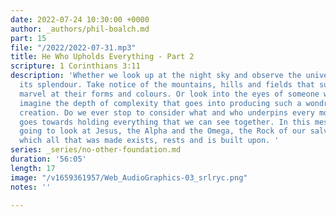 ```yaml
---
date: 2022-07-24 10:30:00 +0000
author: _authors/phil-boalch.md
part: 15
file: "/2022/2022-07-31.mp3"
title: He Who Upholds Everything - Part 2
scripture: 1 Corinthians 3:11
description: 'Whether we look up at the night sky and observe the universe in all
  its splendour. Take notice of the mountains, hills and fields that surround us and
  marvel at their forms and colours. Or look into the eyes of someone we love and
  imagine the depth of complexity that goes into producing such a wondrous and beautiful
  creation. Do we ever stop to consider what and who underpins every molecule that
  goes towards holding everything that we can see together. In this message we are
  going to look at Jesus, the Alpha and the Omega, the Rock of our salvation upon
  which all that was made exists, rests and is built upon. '
series: _series/no-other-foundation.md
duration: '56:05'
length: 17
image: "/v1659361957/Web_AudioGraphics-03_srlryc.png"
notes: ''

---
```

